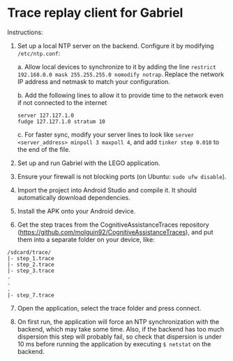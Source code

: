 # Trace replay client for Gabriel

Instructions:
1. Set up a local NTP server on the backend. Configure it by modifying `/etc/ntp.conf`:

	a. Allow local devices to synchronize to it by adding the line `restrict 192.168.0.0 mask 255.255.255.0 nomodify notrap`. Replace the network IP address and netmask to match your configuration.

	b. Add the following lines to allow it to provide time to the network even if not connected to the internet
	```
	server 127.127.1.0
	fudge 127.127.1.0 stratum 10
	```

	c. For faster sync, modify your server lines to look like `server <server_address> minpoll 3 maxpoll 4`, and add `tinker step 0.010` to the end of the file.

2. Set up and run Gabriel with the LEGO application.

3. Ensure your firewall is not blocking ports (on Ubuntu: `sudo ufw disable`).

4. Import the project into Android Studio and compile it. It should automatically download dependencies.

5. Install the APK onto your Android device.

6. Get the step traces from the CognitiveAssistanceTraces repository (https://github.com/molguin92/CognitiveAssistanceTraces), and put them into a separate folder on your device, like:
```
/sdcard/trace/
|- step_1.trace
|- step_2.trace
|- step_3.trace
.
.
.
|- step_7.trace
```

7. Open the application, select the trace folder and press connect.

8. On first run, the application will force an NTP synchronization with the backend, which may take some time. Also, if the backend has too much dispersion this step will probably fail, so check that dispersion is under 10 ms before running the application by executing `$ netstat` on the backend.
